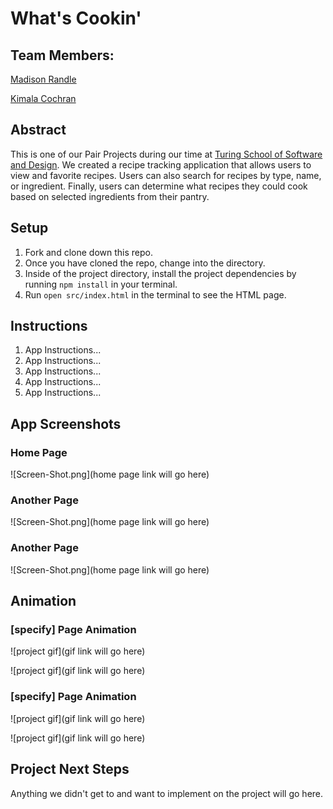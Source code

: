 # What's Cookin'

## Team Members:
[Madison Randle](https://github.com/madisonrandle)

[Kimala Cochran](https://github.com/kimalajoy)

## Abstract
This is one of our Pair Projects during our time at [Turing School of Software and Design](https://turing.io/). We created a recipe tracking application that allows users to view and favorite recipes. Users can also search for recipes by type, name, or ingredient. Finally, users can determine what recipes they could cook based on selected ingredients from their pantry.

## Setup
1. Fork and clone down this repo.
2. Once you have cloned the repo, change into the directory.
3. Inside of the project directory, install the project dependencies by running ```npm install``` in your terminal.
4. Run ```open src/index.html``` in the terminal to see the HTML page.

## Instructions
1. App Instructions...
2. App Instructions...
3. App Instructions...
4. App Instructions...
5. App Instructions...

## App Screenshots
### Home Page
![Screen-Shot.png](home page link will go here)
### Another Page
![Screen-Shot.png](home page link will go here)
### Another Page
![Screen-Shot.png](home page link will go here)

## Animation
### [specify] Page Animation
![project gif](gif link will go here)

![project gif](gif link will go here)

### [specify] Page Animation
![project gif](gif link will go here)

![project gif](gif link will go here)

## Project Next Steps
Anything we didn't get to and want to implement on the project will go here.
